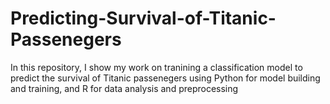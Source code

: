 # Predicting-Survival-of-Titanic-Passenegers
In this repository, I show my work on tranining a classification model to predict the survival of Titanic passenegers using Python for model building and training, and R for data analysis and preprocessing
